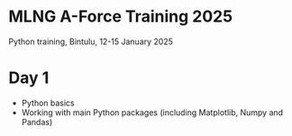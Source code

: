 # MLNG A-Force Training 2025
Python training, Bintulu, 12-15 January 2025

# Day 1
- Python basics
- Working with main Python packages (including Matplotlib, Numpy and Pandas)
